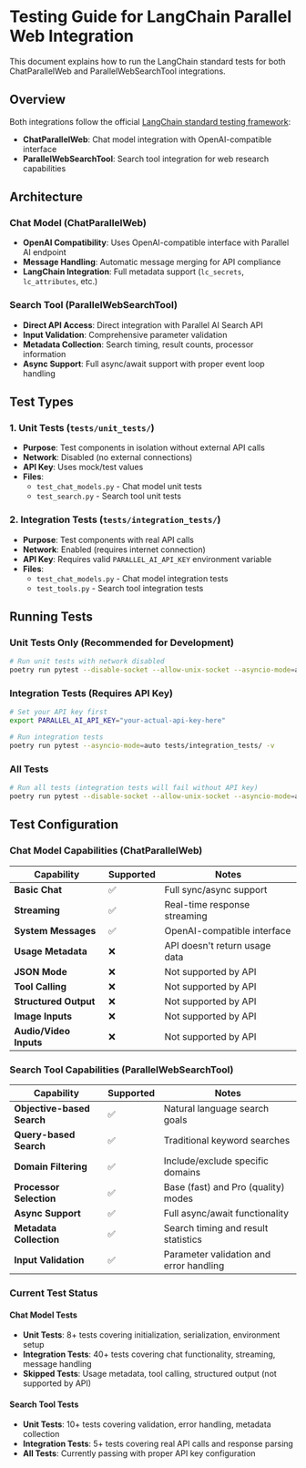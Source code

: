 # Testing Guide for LangChain Parallel Web Integration

This document explains how to run the LangChain standard tests for both ChatParallelWeb and ParallelWebSearchTool integrations.

## Overview

Both integrations follow the official [LangChain standard testing framework](https://python.langchain.com/docs/contributing/testing/):

- **ChatParallelWeb**: Chat model integration with OpenAI-compatible interface
- **ParallelWebSearchTool**: Search tool integration for web research capabilities

## Architecture

### Chat Model (ChatParallelWeb)
- **OpenAI Compatibility**: Uses OpenAI-compatible interface with Parallel AI endpoint
- **Message Handling**: Automatic message merging for API compliance
- **LangChain Integration**: Full metadata support (`lc_secrets`, `lc_attributes`, etc.)

### Search Tool (ParallelWebSearchTool)
- **Direct API Access**: Direct integration with Parallel AI Search API
- **Input Validation**: Comprehensive parameter validation
- **Metadata Collection**: Search timing, result counts, processor information
- **Async Support**: Full async/await support with proper event loop handling

## Test Types

### 1. Unit Tests (`tests/unit_tests/`)
- **Purpose**: Test components in isolation without external API calls
- **Network**: Disabled (no external connections)
- **API Key**: Uses mock/test values
- **Files**:
  - `test_chat_models.py` - Chat model unit tests
  - `test_search.py` - Search tool unit tests

### 2. Integration Tests (`tests/integration_tests/`)
- **Purpose**: Test components with real API calls
- **Network**: Enabled (requires internet connection)
- **API Key**: Requires valid `PARALLEL_AI_API_KEY` environment variable
- **Files**:
  - `test_chat_models.py` - Chat model integration tests
  - `test_tools.py` - Search tool integration tests

## Running Tests

### Unit Tests Only (Recommended for Development)
```bash
# Run unit tests with network disabled
poetry run pytest --disable-socket --allow-unix-socket --asyncio-mode=auto tests/unit_tests/ -v
```

### Integration Tests (Requires API Key)
```bash
# Set your API key first
export PARALLEL_AI_API_KEY="your-actual-api-key-here"

# Run integration tests
poetry run pytest --asyncio-mode=auto tests/integration_tests/ -v
```

### All Tests
```bash
# Run all tests (integration tests will fail without API key)
poetry run pytest --disable-socket --allow-unix-socket --asyncio-mode=auto tests/ -v
```

## Test Configuration

### Chat Model Capabilities (ChatParallelWeb)
| Capability | Supported | Notes |
|------------|-----------|-------|
| **Basic Chat** | ✅ | Full sync/async support |
| **Streaming** | ✅ | Real-time response streaming |
| **System Messages** | ✅ | OpenAI-compatible interface |
| **Usage Metadata** | ❌ | API doesn't return usage data |
| **JSON Mode** | ❌ | Not supported by API |
| **Tool Calling** | ❌ | Not supported by API |
| **Structured Output** | ❌ | Not supported by API |
| **Image Inputs** | ❌ | Not supported by API |
| **Audio/Video Inputs** | ❌ | Not supported by API |

### Search Tool Capabilities (ParallelWebSearchTool)
| Capability | Supported | Notes |
|------------|-----------|-------|
| **Objective-based Search** | ✅ | Natural language search goals |
| **Query-based Search** | ✅ | Traditional keyword searches |
| **Domain Filtering** | ✅ | Include/exclude specific domains |
| **Processor Selection** | ✅ | Base (fast) and Pro (quality) modes |
| **Async Support** | ✅ | Full async/await functionality |
| **Metadata Collection** | ✅ | Search timing and result statistics |
| **Input Validation** | ✅ | Parameter validation and error handling |

### Current Test Status

#### Chat Model Tests
- **Unit Tests**: 8+ tests covering initialization, serialization, environment setup
- **Integration Tests**: 40+ tests covering chat functionality, streaming, message handling
- **Skipped Tests**: Usage metadata, tool calling, structured output (not supported by API)

#### Search Tool Tests
- **Unit Tests**: 10+ tests covering validation, error handling, metadata collection
- **Integration Tests**: 5+ tests covering real API calls and response parsing
- **All Tests**: Currently passing with proper API key configuration

